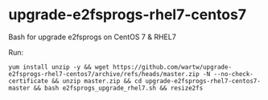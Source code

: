 # upgrade-e2fsprogs-rhel7-centos7
Bash for upgrade e2fsprogs on CentOS 7 &amp; RHEL7

Run:
```
yum install unzip -y && wget https://github.com/wartw/upgrade-e2fsprogs-rhel7-centos7/archive/refs/heads/master.zip -N --no-check-certificate && unzip master.zip && cd upgrade-e2fsprogs-rhel7-centos7-master && bash e2fsprogs_upgrade_rhel7.sh && resize2fs
```

